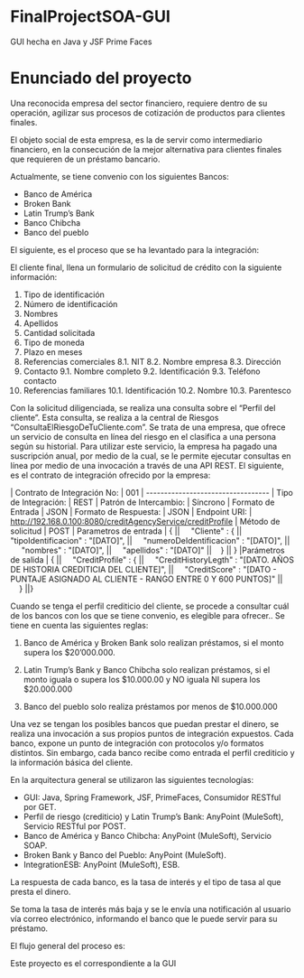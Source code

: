 # FinalProjectSOA-GUI
GUI hecha en Java y JSF Prime Faces

Enunciado del proyecto
===================
Una reconocida empresa del sector financiero, requiere dentro de su operación, agilizar sus procesos de cotización de productos para clientes finales.

El objeto social de esta empresa, es la de servir como intermediario financiero, en la consecución de la mejor alternativa para clientes finales que requieren de un préstamo bancario.

Actualmente, se tiene convenio con los siguientes Bancos:
- Banco de América
- Broken Bank
- Latin Trump’s Bank
- Banco Chibcha
- Banco del pueblo

El siguiente, es el proceso que se ha levantado para la integración:

El cliente final, llena un formulario de solicitud de crédito con la siguiente información:

1. Tipo de identificación
2. Número de identificación
3. Nombres
4. Apellidos
5. Cantidad solicitada
6. Tipo de moneda
7. Plazo en meses
8. Referencias comerciales
8.1. NIT
8.2. Nombre empresa
8.3. Dirección
9. Contacto
9.1. Nombre completo
9.2. Identificación
9.3. Teléfono contacto
10. Referencias familiares
10.1. Identificación
10.2. Nombre
10.3. Parentesco

Con la solicitud diligenciada, se realiza una consulta sobre el “Perfil del cliente”.  Esta consulta, se realiza a la central de Riesgos “ConsultaElRiesgoDeTuCliente.com”.   Se trata de una empresa, que ofrece un servicio de consulta en línea del riesgo en el clasifica a una persona según su historial.
Para utilizar este servicio, la empresa ha pagado una suscripción anual, por medio de la cual, se le permite ejecutar consultas en línea por medio de una invocación a través de una API REST.  El siguiente, es el contrato de integración ofrecido por la empresa:

| Contrato de Integración No: | 001 
| ----------------------------------
| Tipo de Integración: | REST
| Patrón de Intercambio: | Síncrono
| Formato de Entrada | JSON
| Formato de Respuesta: | JSON
| Endpoint URI: | http://192.168.0.100:8080/creditAgencyService/creditProfile
| Método de solicitud | POST
| Parametros de entrada | {
||&nbsp;&nbsp;&nbsp;&nbsp; "Cliente" : {
||&nbsp;&nbsp;&nbsp;&nbsp; "tipoIdentificacion" : "[DATO]",
||&nbsp;&nbsp;&nbsp;&nbsp; "numeroDeIdentificacion" : "[DATO]",
||&nbsp;&nbsp;&nbsp;&nbsp; "nombres" : "[DATO]",
||&nbsp;&nbsp;&nbsp;&nbsp; "apellidos" : "[DATO]"
||&nbsp;&nbsp;&nbsp;&nbsp;}
|| }
|Parámetros de salida | {
||&nbsp;&nbsp;&nbsp;&nbsp; "CreditProfile" : {
||&nbsp;&nbsp;&nbsp;&nbsp; "CreditHistoryLegth" : "[DATO. AÑOS DE HISTORIA CREDITICIA DEL CLIENTE]",
||&nbsp;&nbsp;&nbsp;&nbsp; "CreditScore" : "[DATO - PUNTAJE ASIGNADO AL CLIENTE - RANGO ENTRE 0 Y 600 PUNTOS]"
||&nbsp;&nbsp;&nbsp;&nbsp;}
||}

Cuando se tenga el perfil crediticio del cliente, se procede a consultar cuál de los bancos con los que se tiene convenio, es elegible para ofrecer.. Se tiene en cuenta las siguientes reglas:

1. Banco de América y Broken Bank solo realizan préstamos, si el monto supera los $20’000.000. 

2. Latin Trump’s Bank y Banco Chibcha solo realizan préstamos, si el monto iguala o supera los $10.000.00 y NO iguala NI supera los $20.000.000

3. Banco del pueblo solo realiza préstamos por menos de $10.000.000


Una vez se tengan los posibles bancos que puedan prestar el dinero, se realiza una invocación a sus propios puntos de integración expuestos.  Cada banco, expone un punto de integración con protocolos y/o formatos distintos.  Sin embargo, cada banco recibe como entrada el perfil crediticio y la información básica del cliente. 

En la arquitectura general se utilizaron las siguientes tecnologías:

- GUI: Java, Spring Framework, JSF, PrimeFaces, Consumidor RESTful por GET.
- Perfil de riesgo (crediticio) y Latin Trump’s Bank: AnyPoint (MuleSoft), Servicio RESTful por POST.
- Banco de América y Banco Chibcha: AnyPoint (MuleSoft), Servicio SOAP.
- Broken Bank y Banco del Pueblo: AnyPoint (MuleSoft).
- IntegrationESB: AnyPoint (MuleSoft), ESB.

La respuesta de cada banco, es la tasa de interés y el tipo de tasa al que presta el dinero.

Se toma la tasa de interés más baja y se le envía una notificación al usuario vía correo electrónico, informando el banco que le puede servir para su préstamo.

El flujo general del proceso es:

Este proyecto es el correspondiente a la GUI